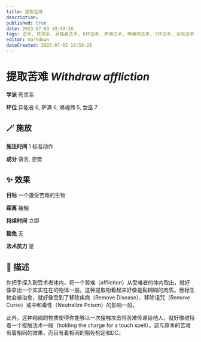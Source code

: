 ```yaml
---
title: 提取苦难
description: 
published: true
date: 2023-07-03 19:59:28
tags: 法术, 死灵系, 异能者法术, 6环法术, 萨满法术, 唤魂师法术, 5环法术, 女巫法术, 7环法术
editor: markdown
dateCreated: 2023-07-03 19:59:28
---
```


# **提取苦难** *Withdraw affliction*

**学派** 死灵系 

**环位** 异能者 6, 萨满 6, 唤魂师 5, 女巫 7

## 🪄 施放

**施法时间** 1 标准动作

**成分** 语言, 姿势

## ✨ 效果 

**目标** 一个遭受苦难的生物 

**距离** 接触  

**持续时间** 立即 

**豁免** 无

**法术抗力** 是

## 📖 描述

你把手探入到受术者体内，将一个苦难（affliction）从受难者的体内取出，就好像拿出一个实实在在的物体一般。这种提取物看起来好像是黏糊糊的肉质。目标生物会被治愈，就好像受到了移除疾病（Remove Disease）、移除诅咒（Remove Curse）或中和毒性（Neutralize Poison）的影响一般。

此外，这种粘稠的物质使得你能够以一次接触攻击将苦难传递给他人，就好像维持着一个接触法术一般（holding the charge for a touch spell）。这与原本的苦难有着相同的效果，而且有着相同的豁免检定和DC。
    